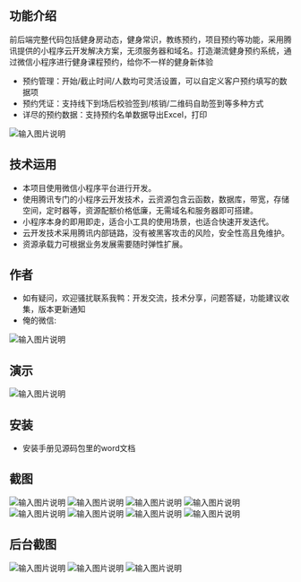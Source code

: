 ## 功能介绍 
    
前后端完整代码包括健身房动态，健身常识，教练预约，项目预约等功能，采用腾讯提供的小程序云开发解决方案，无须服务器和域名。打造潮流健身预约系统，通过微信小程序进行健身课程预约，给你不一样的健身新体验

- 预约管理：开始/截止时间/人数均可灵活设置，可以自定义客户预约填写的数据项
- 预约凭证：支持线下到场后校验签到/核销/二维码自助签到等多种方式
- 详尽的预约数据：支持预约名单数据导出Excel，打印

 ![输入图片说明](demo/%E5%BE%AE%E4%BF%A1%E5%9B%BE%E7%89%87_20220227185302.png)

## 技术运用
- 本项目使用微信小程序平台进行开发。
- 使用腾讯专门的小程序云开发技术，云资源包含云函数，数据库，带宽，存储空间，定时器等，资源配额价格低廉，无需域名和服务器即可搭建。
- 小程序本身的即用即走，适合小工具的使用场景，也适合快速开发迭代。
- 云开发技术采用腾讯内部链路，没有被黑客攻击的风险，安全性高且免维护。
- 资源承载力可根据业务发展需要随时弹性扩展。  



## 作者
- 如有疑问，欢迎骚扰联系我鸭：开发交流，技术分享，问题答疑，功能建议收集，版本更新通知
- 俺的微信:

![输入图片说明](https://gitee.com/naive2021/smartcollege/raw/master/demo/author.jpg)



## 演示
 ![输入图片说明](demo/%E5%BE%AE%E4%BF%A1%E5%9B%BE%E7%89%87_20220227185302.png)
 




## 安装

- 安装手册见源码包里的word文档




## 截图
![输入图片说明](demo/%E9%A6%96%E9%A1%B5.png)
![输入图片说明](demo/%E5%B0%8F%E9%BB%91%E6%9D%BF.png)
![输入图片说明](demo/%E6%95%99%E7%BB%83%E9%A2%84%E7%BA%A6.png)
![输入图片说明](demo/%E9%A1%B9%E7%9B%AE%E9%A2%84%E7%BA%A6.png)
![输入图片说明](demo/%E4%B8%AA%E4%BA%BA%E4%B8%AD%E5%BF%83.png)
![输入图片说明](demo/%E9%A2%84%E7%BA%A6%E6%97%A5%E5%8E%86.png)
![输入图片说明](demo/%E9%A2%84%E7%BA%A6%E6%97%B6%E6%AE%B5.png)
![输入图片说明](demo/%E9%A2%84%E7%BA%A6%E8%AF%A6%E6%83%85.png)
 
## 后台截图
![输入图片说明](demo/%E5%90%8E%E5%8F%B0-%E9%A2%84%E7%BA%A6%E5%88%97%E8%A1%A8.png)
![输入图片说明](demo/%E5%90%8E%E5%8F%B0-%E9%A2%84%E7%BA%A6%E5%90%8D%E5%8D%95.png)
![输入图片说明](demo/%E5%90%8E%E5%8F%B0.png)
